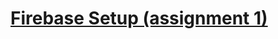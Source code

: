 # [Firebase Setup (assignment 1)](https://www.theodinproject.com/lessons/javascript-using-baas-for-your-back-end#assignment)
